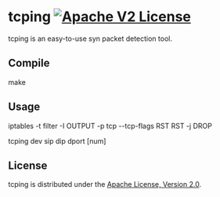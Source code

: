 # tcping [![Apache V2 License](https://img.shields.io/badge/license-Apache%20V2-blue.svg)](https://github.com/pengjianzhang/tcping/blob/main/LICENSE)

tcping is an easy-to-use syn packet detection tool.

## Compile
make

## Usage

iptables -t filter -I OUTPUT -p tcp  --tcp-flags RST RST -j DROP

tcping dev sip dip dport [num]

## License

tcping is distributed under the [Apache License, Version 2.0](https://www.apache.org/licenses/LICENSE-2.0).
